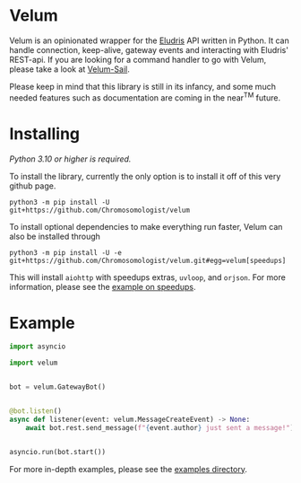# Velum

Velum is an opinionated wrapper for the [Eludris](https://eludris.pages.dev/#/) API written in Python.
It can handle connection, keep-alive, gateway events and interacting with Eludris' REST-api. If you are looking for a command handler to go with Velum, please take a look at [Velum-Sail](https://github.com/Chromosomologist/velum-sail).

Please keep in mind that this library is still in its infancy, and some much needed features such as documentation are coming in the near<sup>TM</sup> future.


# Installing

*Python 3.10 or higher is required.*

To install the library, currently the only option is to install it off of this very github page.
```
python3 -m pip install -U git+https://github.com/Chromosomologist/velum
```
To install optional dependencies to make everything run faster, Velum can also be installed through
```
python3 -m pip install -U -e git+https://github.com/Chromosomologist/velum.git#egg=velum[speedups]
```
This will install `aiohttp` with speedups extras, `uvloop`, and `orjson`. For more information, please see the [example on speedups](https://github.com/Chromosomologist/velum/blob/master/examples/speedups.py).


# Example

```py
import asyncio

import velum


bot = velum.GatewayBot()


@bot.listen()
async def listener(event: velum.MessageCreateEvent) -> None:
    await bot.rest.send_message(f"{event.author} just sent a message!")


asyncio.run(bot.start())
```
For more in-depth examples, please see the [examples directory](https://github.com/Chromosomologist/velum/tree/master/examples).